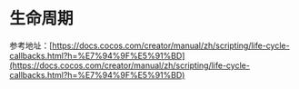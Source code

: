 # 生命周期

参考地址：[https://docs.cocos.com/creator/manual/zh/scripting/life-cycle-callbacks.html?h=%E7%94%9F%E5%91%BD](https://docs.cocos.com/creator/manual/zh/scripting/life-cycle-callbacks.html?h=%E7%94%9F%E5%91%BD)